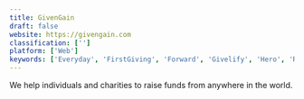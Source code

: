 ```yaml
---
title: GivenGain
draft: false 
website: https://givengain.com
classification: ['']
platform: ['Web']
keywords: ['Everyday', 'FirstGiving', 'Forward', 'Givelify', 'Hero', 'RaiseDonors', 'Tiltify']
---
```

We help individuals and charities to raise funds from anywhere in the world.